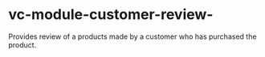 # vc-module-customer-review-
Provides review of a products made by a customer who has purchased the product.

